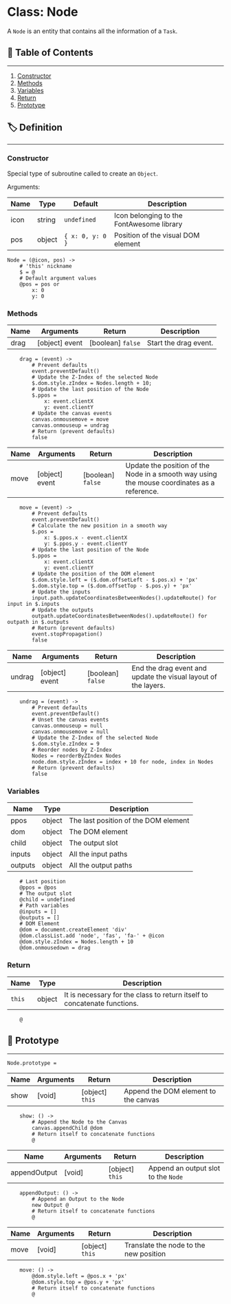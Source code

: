 # Class: Node

A `Node` is an entity that contains all the information of a `Task`.

## 📜 Table of Contents
---
1. [Constructor](#Constructor)
2. [Methods](#Methods)
3. [Variables](#Variables)
4. [Return](#Return)
5. [Prototype](#🤖-Prototype)

## 🏷️ Definition
---

### Constructor

Special type of subroutine called to create an `Object`.

Arguments:

| Name | Type | Default | Description |
| --- | --- | --- | --- |
| icon | string | `undefined` | Icon belonging to the FontAwesome library |
| pos | object | `{ x: 0, y: 0 }` | Position of the visual DOM element |

    Node = (@icon, pos) ->
        # 'this' nickname
        $ = @
        # Default argument values
        @pos = pos or
            x: 0
            y: 0

### Methods

| Name | Arguments | Return | Description |
| --- | --- | --- | --- |
| drag | [object] event | [boolean] `false` | Start the drag event. |

        drag = (event) ->
            # Prevent defaults
            event.preventDefault()
            # Update the Z-Index of the selected Node
            $.dom.style.zIndex = Nodes.length + 10;
            # Update the last position of the Node
            $.ppos =
                x: event.clientX
                y: event.clientY
            # Update the canvas events
            canvas.onmousemove = move
            canvas.onmouseup = undrag
            # Return (prevent defaults)
            false

| Name | Arguments | Return | Description |
| --- | --- | --- | --- |
| move | [object] event | [boolean] `false` | Update the position of the Node in a smooth way using the mouse coordinates as a reference. |

        move = (event) ->
            # Prevent defaults
            event.preventDefault()
            # Calculate the new position in a smooth way
            $.pos =
                x: $.ppos.x - event.clientX
                y: $.ppos.y - event.clientY
            # Update the last position of the Node
            $.ppos =
                x: event.clientX
                y: event.clientY
            # Update the position of the DOM element
            $.dom.style.left = ($.dom.offsetLeft - $.pos.x) + 'px'
            $.dom.style.top = ($.dom.offsetTop - $.pos.y) + 'px'
            # Update the inputs
            input.path.updateCoordinatesBetweenNodes().updateRoute() for input in $.inputs
            # Update the outputs
            outpath.updateCoordinatesBetweenNodes().updateRoute() for outpath in $.outputs
            # Return (prevent defaults)
            event.stopPropagation()
            false

| Name | Arguments | Return | Description |
| --- | --- | --- | --- |
| undrag | [object] event | [boolean] `false` | End the drag event and update the visual layout of the layers. |

        undrag = (event) ->
            # Prevent defaults
            event.preventDefault()
            # Unset the canvas events
            canvas.onmouseup = null
            canvas.onmousemove = null
            # Update the Z-Index of the selected Node
            $.dom.style.zIndex = 9
            # Reorder nodes by Z-Index
            Nodes = reorderByZIndex Nodes
            node.dom.style.zIndex = index + 10 for node, index in Nodes
            # Return (prevent defaults)
            false

### Variables

| Name | Type | Description |
| --- | --- | --- |
| ppos | object | The last position of the DOM element |
| dom | object | The DOM element |
| child | object | The output slot |
| inputs | object | All the input paths |
| outputs | object | All the output paths |

        # Last position
        @ppos = @pos
        # The output slot
        @child = undefined
        # Path variables
        @inputs = []
        @outputs = []
        # DOM Element
        @dom = document.createElement 'div'
        @dom.classList.add 'node', 'fas', 'fa-' + @icon
        @dom.style.zIndex = Nodes.length + 10
        @dom.onmousedown = drag

### Return

| Name | Type | Description |
| --- | --- | --- |
| `this` | object | It is necessary for the class to return itself to concatenate functions. |

        @

## 🤖 Prototype
---

    Node.prototype =

| Name | Arguments | Return | Description |
| --- | --- | --- | --- |
| show | [void] | [object] `this` | Append the DOM element to the canvas |

    
        show: () ->
            # Append the Node to the Canvas
            canvas.appendChild @dom
            # Return itself to concatenate functions
            @

| Name | Arguments | Return | Description |
| --- | --- | --- | --- |
| appendOutput | [void] | [object] `this` | Append an output slot to the `Node` |

        appendOutput: () ->
            # Append an Output to the Node
            new Output @
            # Return itself to concatenate functions
            @

| Name | Arguments | Return | Description |
| --- | --- | --- | --- |
| move | [void] | [object] `this` | Translate the node to the new position |

        move: () ->
            @dom.style.left = @pos.x + 'px'
            @dom.style.top = @pos.y + 'px'
            # Return itself to concatenate functions
            @